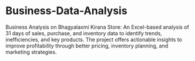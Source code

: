 # Business-Data-Analysis
Business Analysis on Bhagyalaxmi Kirana Store: An Excel-based analysis of 31 days of sales, purchase, and inventory data to identify trends, inefficiencies, and key products. The project offers actionable insights to improve profitability through better pricing, inventory planning, and marketing strategies.
